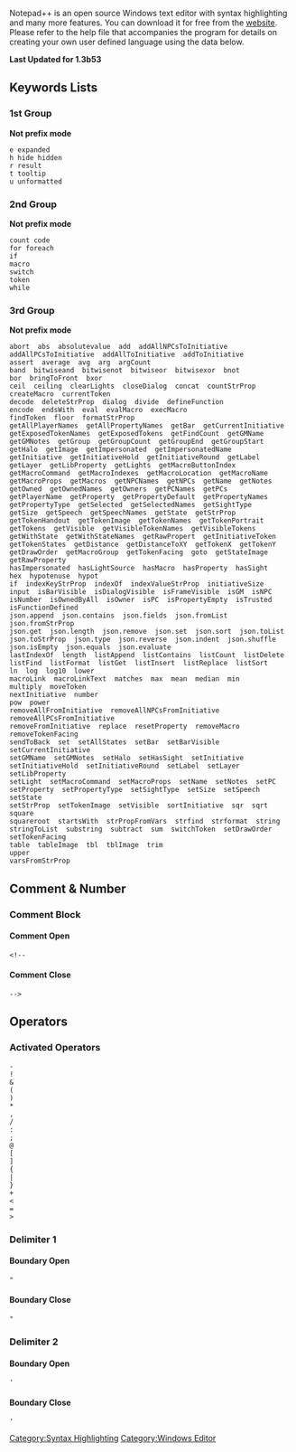 Notepad++ is an open source Windows text editor with syntax highlighting
and many more features. You can download it for free from the
[website](http://notepad-plus.sourceforge.net). Please refer to the help
file that accompanies the program for details on creating your own user
defined language using the data below.

**Last Updated for 1.3b53**

## Keywords Lists

### 1st Group

**Not prefix mode**

    e expanded
    h hide hidden
    r result
    t tooltip
    u unformatted

### 2nd Group

**Not prefix mode**

    count code
    for foreach
    if
    macro
    switch
    token
    while

### 3rd Group

**Not prefix mode**

    abort  abs  absolutevalue  add  addAllNPCsToInitiative
    addAllPCsToInitiative  addAllToInitiative  addToInitiative
    assert  average  avg  arg  argCount
    band  bitwiseand  bitwisenot  bitwiseor  bitwisexor  bnot
    bor  bringToFront  bxor
    ceil  ceiling  clearLights  closeDialog  concat  countStrProp
    createMacro  currentToken
    decode  deleteStrProp  dialog  divide  defineFunction
    encode  endsWith  eval  evalMacro  execMacro
    findToken  floor  formatStrProp
    getAllPlayerNames  getAllPropertyNames  getBar  getCurrentInitiative
    getExposedTokenNames  getExposedTokens  getFindCount  getGMName
    getGMNotes  getGroup  getGroupCount  getGroupEnd  getGroupStart
    getHalo  getImage  getImpersonated  getImpersonatedName
    getInitiative  getInitiativeHold  getInitiativeRound  getLabel
    getLayer  getLibProperty  getLights  getMacroButtonIndex
    getMacroCommand  getMacroIndexes  getMacroLocation  getMacroName
    getMacroProps  getMacros  getNPCNames  getNPCs  getName  getNotes
    getOwned  getOwnedNames  getOwners  getPCNames  getPCs
    getPlayerName  getProperty  getPropertyDefault  getPropertyNames
    getPropertyType  getSelected  getSelectedNames  getSightType
    getSize  getSpeech  getSpeechNames  getState  getStrProp
    getTokenHandout  getTokenImage  getTokenNames  getTokenPortrait
    getTokens  getVisible  getVisibleTokenNames  getVisibleTokens
    getWithState  getWithStateNames  getRawPropert  getInitiativeToken
    getTokenStates  getDistance  getDistanceToXY  getTokenX  getTokenY
    getDrawOrder  getMacroGroup  getTokenFacing  goto  getStateImage
    getRawProperty
    hasImpersonated  hasLightSource  hasMacro  hasProperty  hasSight
    hex  hypotenuse  hypot
    if  indexKeyStrProp  indexOf  indexValueStrProp  initiativeSize
    input  isBarVisible  isDialogVisible  isFrameVisible  isGM  isNPC
    isNumber  isOwnedByAll  isOwner  isPC  isPropertyEmpty  isTrusted
    isFunctionDefined
    json.append  json.contains  json.fields  json.fromList  json.fromStrProp
    json.get  json.length  json.remove  json.set  json.sort  json.toList
    json.toStrProp  json.type  json.reverse  json.indent  json.shuffle
    json.isEmpty  json.equals  json.evaluate
    lastIndexOf  length  listAppend  listContains  listCount  listDelete
    listFind  listFormat  listGet  listInsert  listReplace  listSort
    ln  log  log10  lower
    macroLink  macroLinkText  matches  max  mean  median  min
    multiply  moveToken
    nextInitiative  number
    pow  power
    removeAllFromInitiative  removeAllNPCsFromInitiative  removeAllPCsFromInitiative
    removeFromInitiative  replace  resetProperty  removeMacro  removeTokenFacing
    sendToBack  set  setAllStates  setBar  setBarVisible  setCurrentInitiative
    setGMName  setGMNotes  setHalo  setHasSight  setInitiative
    setInitiativeHold  setInitiativeRound  setLabel  setLayer  setLibProperty
    setLight  setMacroCommand  setMacroProps  setName  setNotes  setPC
    setProperty  setPropertyType  setSightType  setSize  setSpeech  setState
    setStrProp  setTokenImage  setVisible  sortInitiative  sqr  sqrt  square
    squareroot  startsWith  strPropFromVars  strfind  strformat  string
    stringToList  substring  subtract  sum  switchToken  setDrawOrder
    setTokenFacing
    table  tableImage  tbl  tblImage  trim
    upper
    varsFromStrProp

## Comment & Number

### Comment Block

#### Comment Open

    <!--

#### Comment Close

    -->

## Operators

### Activated Operators

    -
    !
    &
    (
    )
    *
    ,
    /
    :
    ;
    @
    [
    ]
    {
    |
    }
    +
    <
    =
    >

### Delimiter 1

#### Boundary Open

```
"
```

#### Boundary Close

```
"
```

### Delimiter 2

#### Boundary Open

```
'
```

#### Boundary Close

```
'
```

[Category:Syntax Highlighting](Category:Syntax_Highlighting "wikilink")
[Category:Windows Editor](Category:Windows_Editor "wikilink")